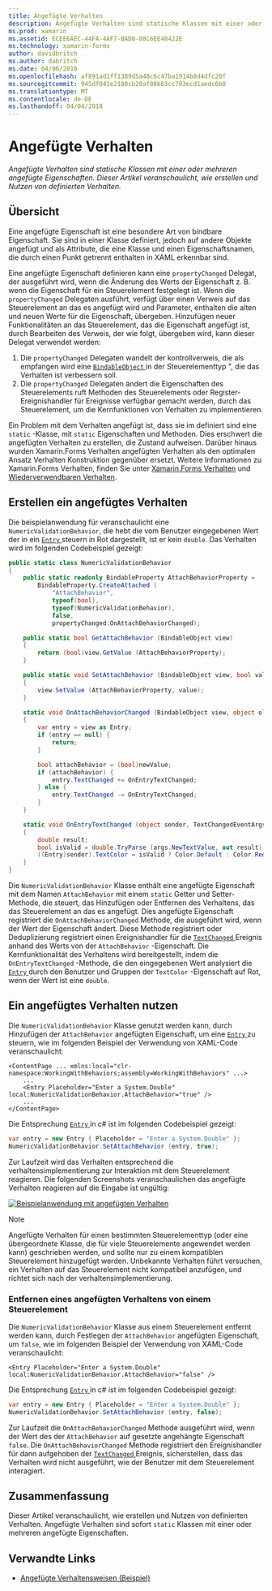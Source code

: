 ```yaml
---
title: Angefügte Verhalten
description: Angefügte Verhalten sind statische Klassen mit einer oder mehreren angefügte Eigenschaften. Dieser Artikel veranschaulicht, wie erstellen und Nutzen von definierten Verhalten.
ms.prod: xamarin
ms.assetid: ECEE6AEC-44FA-4AF7-BAD0-88C6EE48422E
ms.technology: xamarin-forms
author: davidbritch
ms.author: dabritch
ms.date: 04/06/2016
ms.openlocfilehash: af891ad1ff1389d5a48c6c47ba1914b8d4dfc20f
ms.sourcegitcommit: 945df041e2180cb20af08b83cc703ecd1aedc6b0
ms.translationtype: MT
ms.contentlocale: de-DE
ms.lasthandoff: 04/04/2018
---
```

# <a name="attached-behaviors"></a>Angefügte Verhalten

_Angefügte Verhalten sind statische Klassen mit einer oder mehreren angefügte Eigenschaften. Dieser Artikel veranschaulicht, wie erstellen und Nutzen von definierten Verhalten._

## <a name="overview"></a>Übersicht

Eine angefügte Eigenschaft ist eine besondere Art von bindbare Eigenschaft. Sie sind in einer Klasse definiert, jedoch auf andere Objekte angefügt und als Attribute, die eine Klasse und einen Eigenschaftsnamen, die durch einen Punkt getrennt enthalten in XAML erkennbar sind.

Eine angefügte Eigenschaft definieren kann eine `propertyChanged` Delegat, der ausgeführt wird, wenn die Änderung des Werts der Eigenschaft z. B. wenn die Eigenschaft für ein Steuerelement festgelegt ist. Wenn die `propertyChanged` Delegaten ausführt, verfügt über einen Verweis auf das Steuerelement an das es angefügt wird und Parameter, enthalten die alten und neuen Werte für die Eigenschaft, übergeben. Hinzufügen neuer Funktionalitäten an das Steuerelement, das die Eigenschaft angefügt ist, durch Bearbeiten des Verweis, der wie folgt, übergeben wird, kann dieser Delegat verwendet werden:

1. Die `propertyChanged` Delegaten wandelt der kontrollverweis, die als empfangen wird eine [ `BindableObject` ](https://developer.xamarin.com/api/type/Xamarin.Forms.BindableObject/)in der Steuerelementtyp ", die das Verhalten ist verbessern soll.
1. Die `propertyChanged` Delegaten ändert die Eigenschaften des Steuerelements ruft Methoden des Steuerelements oder Register-Ereignishandler für Ereignisse verfügbar gemacht werden, durch das Steuerelement, um die Kernfunktionen von Verhalten zu implementieren.

Ein Problem mit dem Verhalten angefügt ist, dass sie im definiert sind eine `static` -Klasse, mit `static` Eigenschaften und Methoden. Dies erschwert die angefügten Verhalten zu erstellen, die Zustand aufweisen. Darüber hinaus wurden Xamarin.Forms Verhalten angefügten Verhalten als den optimalen Ansatz Verhalten Konstruktion gegenüber ersetzt. Weitere Informationen zu Xamarin.Forms Verhalten, finden Sie unter [Xamarin.Forms Verhalten](~/xamarin-forms/app-fundamentals/behaviors/creating.md) und [Wiederverwendbaren Verhalten](~/xamarin-forms/app-fundamentals/behaviors/reusable/index.md).

## <a name="creating-an-attached-behavior"></a>Erstellen ein angefügtes Verhalten

Die beispielanwendung für veranschaulicht eine `NumericValidationBehavior`, die hebt die vom Benutzer eingegebenen Wert der in ein [ `Entry` ](https://developer.xamarin.com/api/type/Xamarin.Forms.Entry/) steuern in Rot dargestellt, ist er kein `double`. Das Verhalten wird im folgenden Codebeispiel gezeigt:

```csharp
public static class NumericValidationBehavior
{
    public static readonly BindableProperty AttachBehaviorProperty =
        BindableProperty.CreateAttached (
            "AttachBehavior",
            typeof(bool),
            typeof(NumericValidationBehavior),
            false,
            propertyChanged:OnAttachBehaviorChanged);

    public static bool GetAttachBehavior (BindableObject view)
    {
        return (bool)view.GetValue (AttachBehaviorProperty);
    }

    public static void SetAttachBehavior (BindableObject view, bool value)
    {
        view.SetValue (AttachBehaviorProperty, value);
    }

    static void OnAttachBehaviorChanged (BindableObject view, object oldValue, object newValue)
    {
        var entry = view as Entry;
        if (entry == null) {
            return;
        }

        bool attachBehavior = (bool)newValue;
        if (attachBehavior) {
            entry.TextChanged += OnEntryTextChanged;
        } else {
            entry.TextChanged -= OnEntryTextChanged;
        }
    }

    static void OnEntryTextChanged (object sender, TextChangedEventArgs args)
    {
        double result;
        bool isValid = double.TryParse (args.NewTextValue, out result);
        ((Entry)sender).TextColor = isValid ? Color.Default : Color.Red;
    }
}
```

Die `NumericValidationBehavior` Klasse enthält eine angefügte Eigenschaft mit dem Namen `AttachBehavior` mit einem `static` Getter und Setter-Methode, die steuert, das Hinzufügen oder Entfernen des Verhaltens, das das Steuerelement an das es angefügt. Dies angefügte Eigenschaft registriert die `OnAttachBehaviorChanged` Methode, die ausgeführt wird, wenn der Wert der Eigenschaft ändert. Diese Methode registriert oder Deduplizierung registriert einen Ereignishandler für die [ `TextChanged` ](https://developer.xamarin.com/api/event/Xamarin.Forms.Entry.TextChanged/) Ereignis anhand des Werts von der `AttachBehavior` -Eigenschaft. Die Kernfunktionalität des Verhaltens wird bereitgestellt, indem die `OnEntryTextChanged` -Methode, die den eingegebenen Wert analysiert die [ `Entry` ](https://developer.xamarin.com/api/type/Xamarin.Forms.Entry/) durch den Benutzer und Gruppen der `TextColor` -Eigenschaft auf Rot, wenn der Wert ist eine `double`.

## <a name="consuming-an-attached-behavior"></a>Ein angefügtes Verhalten nutzen

Die `NumericValidationBehavior` Klasse genutzt werden kann, durch Hinzufügen der `AttachBehavior` angefügten Eigenschaft, um eine [ `Entry` ](https://developer.xamarin.com/api/type/Xamarin.Forms.Entry/) zu steuern, wie im folgenden Beispiel der Verwendung von XAML-Code veranschaulicht:

```xaml
<ContentPage ... xmlns:local="clr-namespace:WorkingWithBehaviors;assembly=WorkingWithBehaviors" ...>
    ...
    <Entry Placeholder="Enter a System.Double" local:NumericValidationBehavior.AttachBehavior="true" />
    ...
</ContentPage>
```

Die Entsprechung [ `Entry` ](https://developer.xamarin.com/api/type/Xamarin.Forms.Entry/) in c# ist im folgenden Codebeispiel gezeigt:

```csharp
var entry = new Entry { Placeholder = "Enter a System.Double" };
NumericValidationBehavior.SetAttachBehavior (entry, true);
```

Zur Laufzeit wird das Verhalten entsprechend die verhaltensimplementierung zur Interaktion mit dem Steuerelement reagieren. Die folgenden Screenshots veranschaulichen das angefügte Verhalten reagieren auf die Eingabe ist ungültig:

[![](attached-images/screenshots-sml.png "Beispielanwendung mit angefügten Verhalten")](attached-images/screenshots.png#lightbox "Beispielanwendung mit angefügten Verhalten")

> [!NOTE]
> Angefügte Verhalten für einen bestimmten Steuerelementtyp (oder eine übergeordnete Klasse, die für viele Steuerelemente angewendet werden kann) geschrieben werden, und sollte nur zu einem kompatiblen Steuerelement hinzugefügt werden. Unbekannte Verhalten führt versuchen, ein Verhalten auf das Steuerelement nicht kompatibel anzufügen, und richtet sich nach der verhaltensimplementierung.

### <a name="removing-an-attached-behavior-from-a-control"></a>Entfernen eines angefügten Verhaltens von einem Steuerelement

Die `NumericValidationBehavior` Klasse aus einem Steuerelement entfernt werden kann, durch Festlegen der `AttachBehavior` angefügten Eigenschaft, um `false`, wie im folgenden Beispiel der Verwendung von XAML-Code veranschaulicht:

```xaml
<Entry Placeholder="Enter a System.Double" local:NumericValidationBehavior.AttachBehavior="false" />
```

Die Entsprechung [ `Entry` ](https://developer.xamarin.com/api/type/Xamarin.Forms.Entry/) in c# ist im folgenden Codebeispiel gezeigt:

```csharp
var entry = new Entry { Placeholder = "Enter a System.Double" };
NumericValidationBehavior.SetAttachBehavior (entry, false);
```

Zur Laufzeit die `OnAttachBehaviorChanged` Methode ausgeführt wird, wenn der Wert des der `AttachBehavior` auf gesetzte angehängte Eigenschaft `false`. Die `OnAttachBehaviorChanged` Methode registriert den Ereignishandler für dann aufgehoben der [ `TextChanged` ](https://developer.xamarin.com/api/event/Xamarin.Forms.Entry.TextChanged/) Ereignis, sicherstellen, dass das Verhalten wird nicht ausgeführt, wie der Benutzer mit dem Steuerelement interagiert.

## <a name="summary"></a>Zusammenfassung

Dieser Artikel veranschaulicht, wie erstellen und Nutzen von definierten Verhalten. Angefügte Verhalten sind sofort `static` Klassen mit einer oder mehreren angefügte Eigenschaften.


## <a name="related-links"></a>Verwandte Links

- [Angefügte Verhaltensweisen (Beispiel)](https://developer.xamarin.com/samples/xamarin-forms/behaviors/attachednumericvalidationbehavior/)
